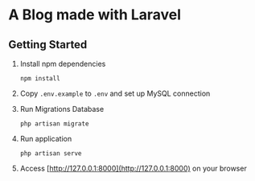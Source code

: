 # A Blog made with Laravel

## Getting Started

1. Install npm dependencies

    `npm install`

1. Copy `.env.example` to `.env` and set up MySQL connection

1. Run Migrations Database

    `php artisan migrate`

1. Run application

    `php artisan serve`

1. Access [http://127.0.0.1:8000](http://127.0.0.1:8000) on your browser
